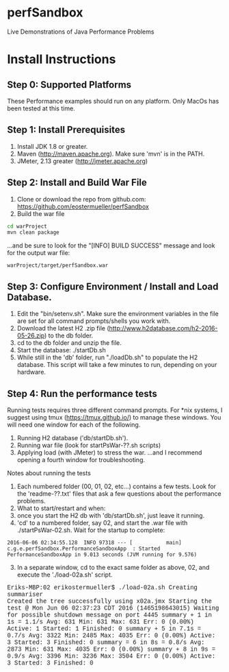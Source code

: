 # perfSandbox
Live Demonstrations of Java Performance Problems

# Install Instructions

## Step 0: Supported Platforms
These Performance examples should run on any platform.  Only MacOs has been tested at this time.

## Step 1: Install Prerequisites
1. Install JDK 1.8 or greater.
2. Maven (http://maven.apache.org).  Make sure 'mvn' is in the PATH.
3. JMeter, 2.13 greater (http://jmeter.apache.org)

## Step 2: Install and Build War File
1. Clone or download the repo from github.com:  https://github.com/eostermueller/perfSandbox
2. Build the war file

  ```bash
  cd warProject
  mvn clean package
  ```
  ...and be sure to look for the "[INFO] BUILD SUCCESS" message and look for the output war file:
  ```
  warProject/target/perfSandbox.war
  ```

## Step 3: Configure Environment / Install and Load Database.
1. Edit the "bin/setenv.sh".  Make sure the environment variables in the file are set for all command prompts/shells you work with.
2. Download the latest H2 .zip file (http://www.h2database.com/h2-2016-05-26.zip) to the db folder.
3. cd to the db folder and unzip the file.
4. Start the database:  ./startDb.sh
5. While still in the 'db' folder, run "./loadDb.sh" to populate the H2 database. This script will take a few minutes to run, depending on your hardware.

## Step 4: Run the performance tests

Running tests requires three different command prompts.  For *nix systems, I suggest using tmux (https://tmux.github.io/) to manage these windows.  You will need one window for each of the following.
1. Running H2 database ('db/startDb.sh').
2. Running war file (look for startPsWar-??.sh scripts)
3. Applying load (with JMeter) to stress the war.
...and I recommend opening a fourth window for troubleshooting.

Notes about running the tests
1. Each numbered folder (00, 01, 02, etc...) contains a few tests.  Look for the 'readme-??.txt' files that ask a few questions about the performance problems.
2. What to start/restart and when:
  1. once you start the H2 db with 'db/startDb.sh', just leave it running.
  2. 'cd' to a numbered folder, say 02, and start the .war file with ./startPsWar-02.sh.  Wait for the startup to complete:
  ```
  2016-06-06 02:34:55.128  INFO 97318 --- [           main] c.g.e.perfSandbox.PerformanceSandboxApp  : Started PerformanceSandboxApp in 9.013 seconds (JVM running for 9.576)
  ```
  3. In a separate window, cd to the exact same folder as above, 02, and execute the './load-02a.sh' script.
  <span style="font-family: 'Courier New';">
  Eriks-MBP:02 erikostermueller$ ./load-02a.sh 
Creating summariser <summary>
Created the tree successfully using x02a.jmx
Starting the test @ Mon Jun 06 02:37:23 CDT 2016 (1465198643015)
Waiting for possible shutdown message on port 4445
summary +      1 in     1s =    1.1/s Avg:   631 Min:   631 Max:   631 Err:     0 (0.00%) Active: 1 Started: 1 Finished: 0
summary +      5 in   7.1s =    0.7/s Avg:  3322 Min:  2485 Max:  4035 Err:     0 (0.00%) Active: 3 Started: 3 Finished: 0
summary =      6 in     8s =    0.8/s Avg:  2873 Min:   631 Max:  4035 Err:     0 (0.00%)
summary +      8 in     9s =    0.9/s Avg:  3396 Min:  3236 Max:  3504 Err:     0 (0.00%) Active: 3 Started: 3 Finished: 0
</span>
